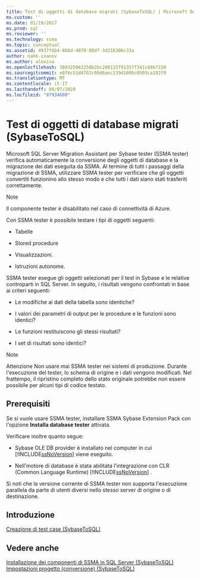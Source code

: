```yaml
---
title: Test di oggetti di database migrati (SybaseToSQL) | Microsoft Docs
ms.custom: ''
ms.date: 01/19/2017
ms.prod: sql
ms.reviewer: ''
ms.technology: ssma
ms.topic: conceptual
ms.assetid: 4937f6b4-86bd-4070-88df-3d216306c33a
author: nahk-ivanov
ms.author: alexiva
ms.openlocfilehash: 360325063258b2bc208115f91357f341c68b7150
ms.sourcegitcommit: e8f6c51d4702c0046aec1394109bc0503ca182f0
ms.translationtype: MT
ms.contentlocale: it-IT
ms.lasthandoff: 08/07/2020
ms.locfileid: "87934600"
---
```

# <a name="testing-migrated-database-objects-sybasetosql"></a>Test di oggetti di database migrati (SybaseToSQL)
Microsoft SQL Server Migration Assistant per Sybase tester (SSMA tester) verifica automaticamente la conversione degli oggetti di database e la migrazione dei dati eseguita da SSMA. Al termine di tutti i passaggi della migrazione di SSMA, utilizzare SSMA tester per verificare che gli oggetti convertiti funzionino allo stesso modo e che tutti i dati siano stati trasferiti correttamente.  
  
> [!NOTE]  
> Il componente tester è disabilitato nel caso di connettività di Azure.  
  
Con SSMA tester è possibile testare i tipi di oggetti seguenti:  
  
-   Tabelle  
  
-   Stored procedure  
  
-   Visualizzazioni.  
  
-   Istruzioni autonome.  
  
SSMA tester esegue gli oggetti selezionati per il test in Sybase e le relative controparti in SQL Server. In seguito, i risultati vengono confrontati in base ai criteri seguenti:  
  
-   Le modifiche ai dati della tabella sono identiche?  
  
-   I valori dei parametri di output per le procedure e le funzioni sono identici?  
  
-   Le funzioni restituiscono gli stessi risultati?  
  
-   I set di risultati sono identici?  
  
> [!NOTE]  
> Attenzione Non usare mai SSMA tester nei sistemi di produzione. Durante l'esecuzione del tester, lo schema di origine e i dati vengono modificati. Nel frattempo, il ripristino completo dello stato originale potrebbe non essere possibile per alcuni tipi di codice testato.  
  
## <a name="prerequisites"></a>Prerequisiti  
Se si vuole usare SSMA tester, installare SSMA Sybase Extension Pack con l'opzione **Installa database tester** attivata.  
  
Verificare inoltre quanto segue:  
  
-   Sybase OLE DB provider è installato nel computer in cui [!INCLUDE[ssNoVersion](../../includes/ssnoversion-md.md)] viene eseguito.  
  
-   Nell'motore di database è stata abilitata l'integrazione con CLR (Common Language Runtime) [!INCLUDE[ssNoVersion](../../includes/ssnoversion-md.md)] .  
  
Si noti che la versione corrente di SSMA tester non supporta l'esecuzione parallela da parte di utenti diversi nello stesso server di origine o di destinazione.  
  
## <a name="getting-started"></a>Introduzione  
[Creazione di test case &#40;SybaseToSQL&#41;](../../ssma/sybase/creating-test-cases-sybasetosql.md)  
  
## <a name="see-also"></a>Vedere anche  
[Installazione dei componenti di SSMA in SQL Server &#40;SybaseToSQL&#41;](../../ssma/sybase/installing-ssma-components-on-sql-server-sybasetosql.md)  
[Impostazioni progetto &#40;conversione&#41; &#40;SybaseToSQL&#41;](../../ssma/sybase/project-settings-conversion-sybasetosql.md)  
  
